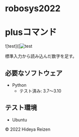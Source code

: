 # robosys2022
# plusコマンド
![test]([![test](https://github.com/ReiHide/robosys2022/actions/workflows/test.yml/badge.svg)

標準入力から読み込んだ数字を足す。

## 必要なソフトウェア
* Python
  * テスト済み: 3.7～3.10

## テスト環境
* Ubuntu

© 2022 Hideya Reizen
